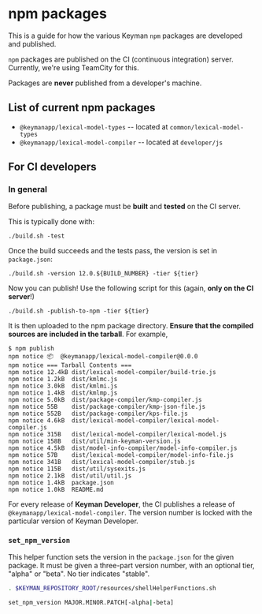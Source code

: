 npm packages
============

This is a guide for how the various Keyman `npm` packages are developed
and published.

`npm` packages are published on the CI (continuous integration) server.
Currently, we're using TeamCity for this.

Packages are **never** published from a developer's machine.

List of current npm packages
----------------------------

 * `@keymanapp/lexical-model-types` -- located at `common/lexical-model-types`
 * `@keymanapp/lexical-model-compiler` -- located at `developer/js`

For CI developers
-----------------

### In general

Before publishing, a package must be **built** and **tested** on the CI
server.

This is typically done with:

    ./build.sh -test

Once the build succeeds and the tests pass, the version is set in
`package.json`:

    ./build.sh -version 12.0.${BUILD_NUMBER} -tier ${tier}

Now you can publish! Use the following script for this (again, **only on the CI server**!)

    ./build.sh -publish-to-npm -tier ${tier}

It is then uploaded to the npm package directory. **Ensure that the
compiled sources are included in the tarball**. For example,

    $ npm publish
    npm notice 📦  @keymanapp/lexical-model-compiler@0.0.0
    npm notice === Tarball Contents ===
    npm notice 12.4kB dist/lexical-model-compiler/build-trie.js
    npm notice 1.2kB  dist/kmlmc.js
    npm notice 3.0kB  dist/kmlmi.js
    npm notice 1.4kB  dist/kmlmp.js
    npm notice 5.0kB  dist/package-compiler/kmp-compiler.js
    npm notice 55B    dist/package-compiler/kmp-json-file.js
    npm notice 552B   dist/package-compiler/kps-file.js
    npm notice 4.6kB  dist/lexical-model-compiler/lexical-model-compiler.js
    npm notice 315B   dist/lexical-model-compiler/lexical-model.js
    npm notice 158B   dist/util/min-keyman-version.js
    npm notice 4.5kB  dist/model-info-compiler/model-info-compiler.js
    npm notice 57B    dist/lexical-model-compiler/model-info-file.js
    npm notice 341B   dist/lexical-model-compiler/stub.js
    npm notice 115B   dist/util/sysexits.js
    npm notice 2.1kB  dist/util/util.js
    npm notice 1.4kB  package.json
    npm notice 1.0kB  README.md

For every release of **Keyman Developer**, the CI publishes a release of
`@keymanapp/lexical-model-compiler`. The version number is locked with
the particular version of Keyman Developer.


### `set_npm_version`

This helper function sets the version in the `package.json` for the
given package. It must be given a three-part version number, with an
optional tier, "alpha" or "beta". No tier indicates "stable".

```bash
. $KEYMAN_REPOSITORY_ROOT/resources/shellHelperFunctions.sh

set_npm_version MAJOR.MINOR.PATCH[-alpha|-beta]
```
